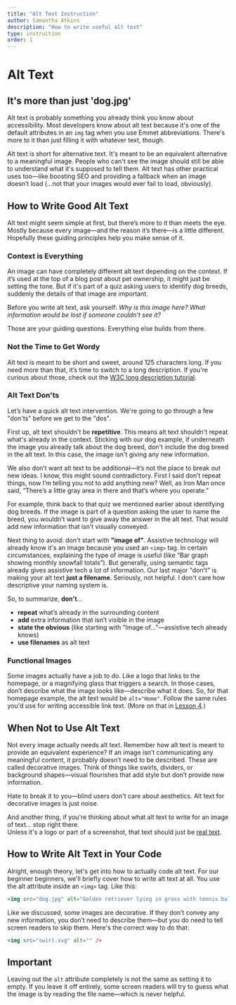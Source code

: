 ```yaml
---
title: "Alt Text Instruction"
author: Samantha Atkins
description: "How to write useful alt text"
type: instruction
order: 1
---
```


<!-- ask natalie what format longdescriptions should be in (londesc, aria, linked other page) -->

# Alt Text

<h2 class="subheading">It's more than just 'dog.jpg'</h2>

Alt text is probably something you already think you know about accessibility. Most developers know about alt text because it's one of the default attributes in an `img` tag when you use Emmet abbreviations. There's more to it than just filling it with whatever text, though.

Alt text is short for alternative text. It's meant to be an equivalent alternative to a meaningful image. People who can't see the image should still be able to understand what it's supposed to tell them. Alt text has other practical uses too—like boosting SEO and providing a fallback when an image doesn’t load (...not that your images would ever fail to load, obviously).

## How to Write Good Alt Text

Alt text might seem simple at first, but there’s more to it than meets the eye. Mostly because every image—and the reason it’s there—is a little different. Hopefully these guiding principles help you make sense of it.

### Context is Everything

An image can have completely different alt text depending on the context. If it’s used at the top of a blog post about pet ownership, it might just be setting the tone. But if it's part of a quiz asking users to identify dog breeds, suddenly the details of that image are important.

Before you write alt text, ask yourself: _Why is this image here? What information would be lost if someone couldn’t see it?_

Those are your guiding questions. Everything else builds from there.

### Not the Time to Get Wordy

Alt text is meant to be short and sweet, around 125 characters long. If you need more than that, it’s time to switch to a long description. If you're curious about those, check out the [W3C long description tutorial](https://www.w3.org/WAI/tutorials/images/complex/).

### Alt Text Don'ts

Let’s have a quick alt text intervention. We're going to go through a few "don'ts" before we get to the "dos".

First up, alt text shouldn't be **repetitive**. This means alt text shouldn't repeat what's already in the context. Sticking with our dog example, if underneath the image you already talk about the dog breed, don't include the dog breed in the alt text. In this case, the image isn't giving any new information.

We also don’t want alt text to be additional—it’s not the place to break out new ideas. I know, this might sound contradictory. First I said don’t repeat things, now I’m telling you not to add anything new? Well, as Iron Man once said, “There’s a little gray area in there and that’s where you operate.”

For example, think back to that quiz we mentioned earlier about identifying dog breeds. If the image is part of a question asking the user to name the breed, you wouldn’t want to give away the answer in the alt text. That would add new information that isn’t visually conveyed.

Next thing to avoid: don't start with **"image of"**. Assistive technology will already know it's an image because you used an `<img>` tag. In certain circumstances, explaining the type of image is useful (like “Bar graph showing monthly snowfall totals”). But generally, using semantic tags already gives assistive tech a lot of information. Our last major "don't" is making your alt text **just a filename**. Seriously, not helpful. I don't care how descriptive your naming system is.

So, to summarize, **don't**...

- **repeat** what’s already in the surrounding content
- **add** extra information that isn’t visible in the image
- **state the obvious** (like starting with “Image of...”—assistive tech already knows)
- **use filenames** as alt text

### Functional Images

Some images actually have a job to do. Like a logo that links to the homepage, or a magnifying glass that triggers a search. In those cases, don’t describe what the image looks like—describe what it does. So, for that homepage example, the alt text would be `alt="Home"`. Follow the same rules you'd use for writing accessible link text. (More on that in [Lesson 4](/lessons/04_links/instruction).)

## When Not to Use Alt Text

Not every image actually needs alt text. Remember how alt text is meant to provide an equivalent experience? If an image isn’t communicating any meaningful content, it probably doesn’t need to be described. These are called decorative images. Think of things like swirls, dividers, or background shapes—visual flourishes that add style but don’t provide new information.

Hate to break it to you—blind users don't care about aesthetics. Alt text for decorative images is just noise.

And another thing, if you're thinking about what alt text to write for an image of text... stop right there.  
Unless it's a logo or part of a screenshot, that text should just be [real text](/lessons/06_semantic-html/instruction/#use-real-text).

## How to Write Alt Text in Your Code

Alright, enough theory, let's get into how to actually code alt text. For our beginner beginners, we'll briefly cover how to write alt text at all. You use the alt attribute inside an `<img>` tag. Like this:

```html
<img src="dog.jpg" alt="Golden retriever lying in grass with tennis ball" />
```

Like we discussed, some images are decorative. If they don’t convey any new information, you don’t need to describe them—but you do need to tell screen readers to skip them. Here's the correct way to do that:

```html
<img src="swirl.svg" alt="" />
```

<div className="mt-0 p-4 flex items-center gap-4 bg-transparent">
  <span
    className="material-symbols--info-outline-rounded text-2xl text-text-color"
    aria-hidden="true"
  ></span>
  <div>
    <h2 className="text-lg font-semibold text-text-color mb-2">Important</h2>
    <p className="text-text-color">
      Leaving out the <code>alt</code> attribute completely is not the same as setting it to empty.
      If you leave it off entirely, some screen readers will try to guess what the image is by
      reading the file name—which is never helpful.
    </p>
  </div>
</div>